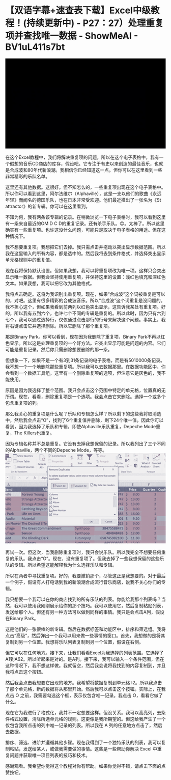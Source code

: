 # 【双语字幕+速查表下载】Excel中级教程！(持续更新中) - P27：27）处理重复项并查找唯一数据 - ShowMeAI - BV1uL411s7bt

![](img/409c19b730b648cee998141381746053_0.png)

在这个Excel教程中，我们将解决重复项的问题。所以在这个电子表格中，我有一个假想的音乐CD商店的库存，假设吧。它专注于有史以来创造的最佳音乐，也就是合成波和80年代新浪潮。我相信你已经知道这一点。但你可以在这里看到一些非常精彩的乐队名单。

这里还有其他数据。这很好。但不知怎么的，一些重复项出现在这个电子表格中。所以你可以看到这里，阿尔法维尔（Alphaville），这是一支以他们的歌曲《永远年轻》而闻名的德国乐队，也在日本非常受欢迎。他们最近推出了一张名为《St attractor》的新专辑。你可以在这里看到。

不知为何，我有两条该专辑的记录。在稍微浏览一下电子表格时，我可以看到这里有一条来自最近的OM D C D的重复记录。还有杀手乐队。😊。太棒了。所以这里确实有一些重复项。也许这没什么问题，可能只是取决于电子表格的用途。但在这种情况下。

我不想要重复项。我想把它们去掉。我只需点击并拖动以突出显示数据范围。所以我在这里输入的所有内容，都是选中的。然后我将去到条件格式，并选择突出显示单元格规则中的重复值。

现在我将保持默认设置。但如果我想，我可以将重复项改为唯一项。这样只会突出显示唯一数据。但我会坚持使用重复项，并保持这里的设置：浅红色填充和深红色文本。如果我想，我可以把它改为其他格式。

我将点击确定。这将为我识别出重复项。现在，如果“合成波”这个词被重复是可以的，对吧。这里有很多精彩的合成波音乐。所以“合成波”这个词重复是没问题的。我不担心这个，但如果我看到前两列以红色突出显示，这告诉我某处有重复项。好的，所以我有五到六个，也许七个不同的专辑是重复的。所以此时，因为只有六到七个，我可以通过选择行，仅仅通过点击那行的行号来解决这个问题。事实上，我将右键点击它并选择删除。所以它删除了那个重复项。

那是Binary Park。你可以看到，现在因为我删除了重复项，Binary Park不再以红色显示。所以这是处理重复项的一个好方法。它突出显示可能是问题的内容。它们可能是重复记录。然后你只需删除想要删除的那一条。

但想象一下，如果不是一个有3到31条记录的电子表格，而是有5010000条记录。我不想一个一个地删除那些重复项。所以我可以去数据那里。在数据功能区中，你会看到一个数据工具组。这里有一个删除重复项的选项，但注意它是灰色的，我不能使用。

原因是因为我选择了整个范围。我只会点击这个范围中特定的单元格，位置真的无所谓。现在，看看，删除重复项是一个选项。我会点击它来删除。选择一个或多个包含重复项的列。

那么我关心的重复项是什么呢？乐队和专辑怎么样？所以剩下的这些我将取消选中，然后我会点击“O”，找到了6个重复值并删除，剩下24个唯一值。因此你可以看到，因为我选择了乐队和专辑，即使Alphaville乐队重复，Depeche Mode重复，The Killers也重复。

因为专辑名称并不总是重复。它没有去掉我想保留的记录。所以我列出了三个不同的Alphaville，两个不同的Depeche Mode，等等。![](img/409c19b730b648cee998141381746053_2.png)

再试一次。但这次，当我删除重复项时，我只会说乐队。所以我完全不想要任何重复的乐队。我点击“O”。现在，没有重复项了。但我去掉了一些我想保留的这些乐队的专辑。所以希望这能解释我为什么选择乐队和专辑。

所以在两者中寻找重复项。好的，我要撤销那个，尽管这正是我想要的。对于最后一个例子，假设有人打电话到我的新浪潮合成流行音乐商店，说我不关心你们的专辑。

我只想要一个我可以在你的商店找到的所有乐队的列表。你能给我那个列表吗？当然，我可以使用我刚刚展示给你的那个技巧。我可以使用它，然后复制粘贴列表，发送给那个人。但还有另一种方法可以做到同样的事情。我只是会点击A列，假设在Binary Park。

这是他们的一张很棒的新专辑。然后在数据标签和功能区中，排序和筛选组。我将点击“高级”，然后弹出一个我可以用来做一些事情的窗口。首先，我想做的是将其复制到另一个位置。我想将乐队列表复制到另一个位置，假设在右侧。

但它可以在任何地方。接下来，让我们看看Excel为我选择的列表范围。它选择了A1到A62。所以听起来是对的。是A列。接下来，我可以输入一个条件范围，但在这种情况下，我不想这样做。我就留空，然后我会说将我找到的内容复制到，并且我将点击这个按钮。

然后我会点击我想要它出现的地方。我希望将数据复制到单元格 I2。所以我点击了那个单元格，新的数据将从那里开始。然后我可以点击这个按钮。实际上，在我点击 O 之前，我需要勾选这个框，表示仅包含唯一记录。我点击 O，看看它做了什么。

现在它为我进行了格式化，我并不一定想要这样。但没关系。我可以高亮列，去条件格式设置，清除所选单元格的规则。这更像是我所期望的。但这给我产生了一个仅包含我所点击的列中唯一记录的列表。所以我在 A 列的任意地方点击了，然后去数据。

排序、筛选、进阶并遵循其他步骤。现在我得到了一个独特乐队的列表，我可以复制粘贴，发送给某人，或做我需要做的事情。这些是一些帮助你解决 Excel 中重复问题并获取唯一项目列表的技巧和技术。

感谢观看。我希望你觉得这个教程对你有帮助。如果你觉得不错，请点击下面的点赞按钮。

